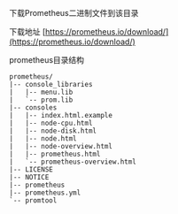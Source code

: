 下载Prometheus二进制文件到该目录

下载地址 [https://prometheus.io/download/](https://prometheus.io/download/)

prometheus目录结构
```text
prometheus/
|-- console_libraries
|   |-- menu.lib
|   `-- prom.lib
|-- consoles
|   |-- index.html.example
|   |-- node-cpu.html
|   |-- node-disk.html
|   |-- node.html
|   |-- node-overview.html
|   |-- prometheus.html
|   `-- prometheus-overview.html
|-- LICENSE
|-- NOTICE
|-- prometheus
|-- prometheus.yml
`-- promtool
```